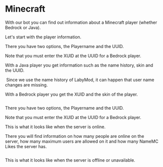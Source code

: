 # Minecraft

<p>With our bot you can find out information about a Minecraft player (whether Bedrock or Java).</p>
<p>Let's start with the player information.</p>

<chapter title="/playerinfo" collapsible="true">
<p>There you have two options, the Playername and the UUID.</p>
<note>Note that you must enter the XUID at the UUID for a Bedrock player.</note>
<tabs>
<tab title="Java" id="javaplayer">
    <p>With a Java player you get information such as the name history, skin and the UUID.</p>
    <img src="Minecraft_Java_playerinfo.png" alt=""/>
    <warning>Since we use the name history of LabyMod, it can happen that user name changes are missing.</warning>
</tab>

<tab title="Bedrock" id="bedrockPlayer">
    <p>With a Bedrock player you get the XUID and the skin of the player.</p>
    <img src="Minecraft_Bedrock_playerinfo.png" alt=""/>
</tab>
</tabs>
</chapter>

<chapter title="/serverinfo" collapsible="true">
<p>There you have two options, the Playername and the UUID.</p>
<note>Note that you must enter the XUID at the UUID for a Bedrock player.</note>
<tabs>
<tab title="Online" id="onlineServer">
    <p>This is what it looks like when the server is online.</p>
    <p>There you will find information on how many people are online on the server, how many maximum users are allowed on it and how many NameMC Likes the server has.</p>
    <img src="Minecraft_Server_Online.png" alt=""/>
</tab>

<tab title="Offline" id="offlineServer">
    <p>This is what it looks like when the server is offline or unavailable.</p>
    <img src="Minecraft_Server_Offline.png" alt=""/>
</tab>
</tabs>
</chapter>